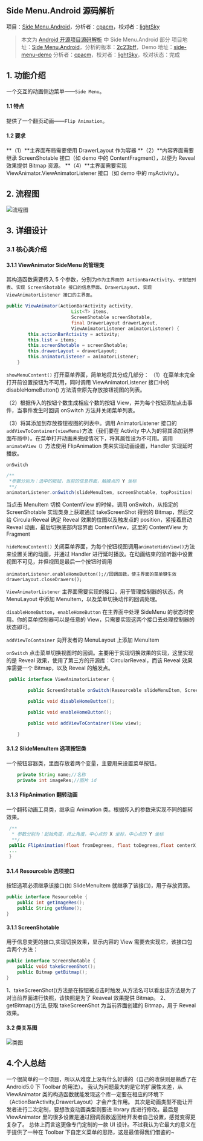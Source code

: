 ## Side Menu.Android 源码解析

项目：[Side Menu.Android](https://github.com/Yalantis/Side-Menu.Android)，分析者：[cpacm](https://github.com/cpacm)，校对者：[lightSky](https://github.com/lightSky)

> 本文为 [Android 开源项目源码解析](http://a.codekk.com/) 中 Side Menu.Android 部分
> 项目地址：[Side Menu.Android](https://github.com/Yalantis/Side-Menu.Android)，分析的版本：[2c23bff](https://github.com/Yalantis/Side-Menu.Android/commit/2c23bff1dbebb87b3a3291e3f7d629cc0d5efbfa)，Demo 地址：[side-menu-demo](https://github.com/aosp-exchange-group/android-open-project-demo/tree/master/side-menu-demo)
> 分析者：[cpacm](https://github.com/cpacm)，校对者：[lightSky](https://github.com/lightSky)，校对状态：完成

## 1. 功能介绍

一个交互的动画侧边菜单——`Side Menu`。

#### 1.1 特点

提供了一个翻页动画——`Flip Animation`。

#### 1.2 要求

**（1）**主界面布局需要使用 DrawerLayout 作为容器
**（2）**内容界面需要继承 ScreenShotable 接口（如 demo 中的 ContentFragment），以便为 Reveal 效果提供 Bitmap 资源。
**（4）**主界面需要实现 ViewAnimator.ViewAnimatorListener 接口（如 demo 中的 myActivity）。

## 2. 流程图

![流程图](https://raw.githubusercontent.com/android-cn/android-open-project-analysis/master/view/menu/side-menu.android/images/side_menu.jpg)

## 3. 详细设计

### 3.1 核心类介绍

#### 3.1.1 ViewAnimator SideMenu 的管理类

其构造函数需要传入 5 个参数，分别为`作为主界面的 ActionBarActivity`、`子按钮列表`、`实现 ScreenShotable 接口的信息界面`、`DrawerLayout`、`实现 ViewAnimatorListener 接口的主界面`。

```java
public ViewAnimator(ActionBarActivity activity,
                        List<T> items,
                        ScreenShotable screenShotable,
                        final DrawerLayout drawerLayout,
                        ViewAnimatorListener animatorListener) {
        this.actionBarActivity = activity;
        this.list = items;
        this.screenShotable = screenShotable;
        this.drawerLayout = drawerLayout;
        this.animatorListener = animatorListener;
    }
```

`showMenuContent()`
打开菜单界面，简单地将其分成几部分：
（1）在菜单未完全打开前设置按钮为不可用，同时调用 ViewAnimatorListener 接口中的 disableHomeButton() 方法清空原先存放按钮视图的列表。

（2）根据传入的按钮个数生成相应个数的按钮 View，并为每个按钮添加点击事件，当事件发生时回调 onSwitch 方法并关闭菜单列表。

（3）将其添加到存放按钮视图的列表中。调用 AnimatorListener 接口的`addViewToContainer(viewMenu)`方法（我们要在 Activity 中人为的将其添加到界面布局中）。在菜单打开动画未完成情况下，将其属性设为不可用。调用`animateView（）`方法使用 FlipAnimation 类来实现动画设置，Handler 实现延时播放。

`onSwitch`

```java
/**
 *参数分别为：选中的按钮，当前的信息界面，触摸点的 Y 坐标
 **/
animatorListener.onSwitch(slideMenuItem, screenShotable, topPosition)
```

当点击 MenuItem 切换 ContentView 的时候，调用 onSwitch，从指定的 ScreenShotable 实现类身上获取通过 takeScreenShot 得到的 Bitmap，然后交给 CircularReveal 确定 Reveal 效果的位图以及触发点的 position，紧接着启动 Reveal 动画，最后切换底部内容界面 ContentView，这里的 ContentView 为 Fragment

`hideMenuContent()`
关闭菜单界面，为每个按钮视图调用`animateHideView()`方法来设置关闭的动画，并通过 Handler 进行延时播放。在动画结束的监听器中设置视图不可见，并但视图是最后一个按钮时调用

```
animatorListener.enableHomeButton();//回调函数，使主界面的菜单键生效
drawerLayout.closeDrawers();

```

`ViewAnimatorListener`
主界面需要实现的接口，用于管理控制器的状态，向 MenuLayout 中添加 MenuItem，以及菜单切换动作的回调处理。

`disableHomeButton`，`enableHomeButton`
在主界面中处理 SideMenu 的状态时使用。你的菜单控制器可以是任意的 View，只需要实现这两个接口去处理控制器的状态即可。

`addViewToContainer`
向开发者的 MenuLayout 上添加 MenuItem

`onSwitch`
点击菜单切换视图时的回调。主要用于实现切换效果的实现，这里实现的是 Reveal 效果，使用了第三方的开源库：CircularReveal，而该 Reveal 效果库需要一个 Bitmap，以及 Reveal 的触发点。

```java
 public interface ViewAnimatorListener {

        public ScreenShotable onSwitch(Resourceble slideMenuItem, ScreenShotable screenShotable, int position);

        public void disableHomeButton();

        public void enableHomeButton();

        public void addViewToContainer(View view);

    }
```

#### 3.1.2 SlideMenuItem 选项按钮类

一个按钮容器类，里面存放着两个变量，主要用来设置菜单按钮。

```java
    private String name;//名称
    private int imageRes;//图片 id
```

#### 3.1.3 FlipAnimation 翻转动画

一个翻转动画工具类，继承自 Animation 类。根据传入的参数来实现不同的翻转效果。

```java
 /**
  * 参数分别为：起始角度，终止角度，中心点的 X 坐标，中心点的 Y 坐标
  **/
 public FlipAnimation(float fromDegrees, float toDegrees,float centerX, float centerY) {
 ...
 }
```

#### 3.1.4 Resourceble 选项接口

按钮选项必须继承该接口(如 SlideMenuItem 就继承了该接口)，用于存放资源。

```java
public interface Resourceble {
    public int getImageRes();
    public String getName();
}
```

#### 3.1.1 ScreenShotable

用于信息变更的接口,实现切换效果，显示内容的 View 需要去实现它，该接口包含两个方法：

```java
public interface ScreenShotable {
    public void takeScreenShot();
    public Bitmap getBitmap();
}
```

1、takeScreenShot()方法是在按钮被点击时触发,从方法名可以看出该方法是为了对当前界面进行快照，该快照是为了 Reaveal 效果提供 Bitmap。
2、getBitmap()方法,获取 takeScreenShot 为当前界面创建的 Bitmap，用于 Reveal 效果。

#### 3.2 类关系图

![类图](https://raw.githubusercontent.com/android-cn/android-open-project-analysis/master/view/menu/side-menu.android/images/side_menu_class.jpg)

## 4.个人总结

一个很简单的一个项目，所以从难度上没有什么好讲的（自己的收获则是熟悉了在 Android5.0 下 Toolbar 的用法）。
我认为问题最大的是它的扩展性太差，从 ViewAnimator 类的构造函数就能发现这个库一定要在相应的环境下（ActionBarActivity,DrawerLayout）才会产生作用。
其次是动画类型不能让开发者进行二次定制，要想改变动画类型则要进 library 库进行修改。最后是 ViewAnimator 里的很多设置是通过回调函数返回给开发者自己设置，感觉变得更复杂了。
总体上而言这更像专门定制的一款 UI 设计。不过我认为它最大的意义在于提供了一种在 Toolbar 下自定义菜单的思路，这是最值得我们借鉴的~
